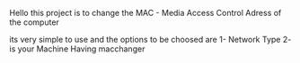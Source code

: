 Hello this project is to change the MAC - Media Access Control Adress of the computer 


its very simple to use and 
the options to be choosed are 
1- Network Type
2- is your Machine Having macchanger 
